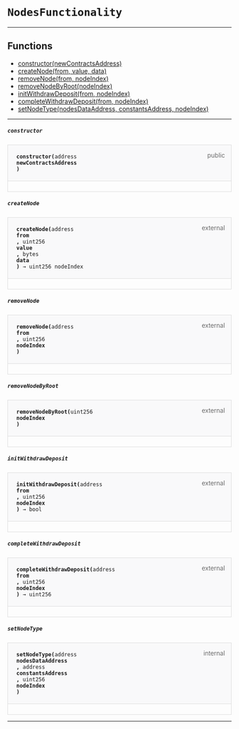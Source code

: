 # `NodesFunctionality`



--- 


## Functions

- [constructor(newContractsAddress)](#constructor)
- [createNode(from, value, data)](#createNode)
- [removeNode(from, nodeIndex)](#removeNode)
- [removeNodeByRoot(nodeIndex)](#removeNodeByRoot)
- [initWithdrawDeposit(from, nodeIndex)](#initWithdrawDeposit)
- [completeWithdrawDeposit(from, nodeIndex)](#completeWithdrawDeposit)
- [setNodeType(nodesDataAddress, constantsAddress, nodeIndex)](#setNodeType)

--- 




##### `constructor`

<div class="funcnameconstructor contract-function">
<h4 id="constructor">
<code>constructor(<span class="var-type">address</span>
newContractsAddress
)<span class="var-type"></span></code>
<span class="item">public</span>
</h4>
<div class="description">


</div>
</div>

##### `createNode`

<div class="funcnamecreateNode contract-function">
<h4 id="createNode">
<code>createNode(<span class="var-type">address</span>
from
, <span class="var-type">uint256</span>
value
, <span class="var-type">bytes</span>
data
)<span class="var-type"> → uint256 nodeIndex</span></code>
<span class="item">external</span>
</h4>
<div class="description">


</div>
</div>

##### `removeNode`

<div class="funcnameremoveNode contract-function">
<h4 id="removeNode">
<code>removeNode(<span class="var-type">address</span>
from
, <span class="var-type">uint256</span>
nodeIndex
)<span class="var-type"></span></code>
<span class="item">external</span>
</h4>
<div class="description">


</div>
</div>

##### `removeNodeByRoot`

<div class="funcnameremoveNodeByRoot contract-function">
<h4 id="removeNodeByRoot">
<code>removeNodeByRoot(<span class="var-type">uint256</span>
nodeIndex
)<span class="var-type"></span></code>
<span class="item">external</span>
</h4>
<div class="description">


</div>
</div>

##### `initWithdrawDeposit`

<div class="funcnameinitWithdrawDeposit contract-function">
<h4 id="initWithdrawDeposit">
<code>initWithdrawDeposit(<span class="var-type">address</span>
from
, <span class="var-type">uint256</span>
nodeIndex
)<span class="var-type"> → bool</span></code>
<span class="item">external</span>
</h4>
<div class="description">


</div>
</div>

##### `completeWithdrawDeposit`

<div class="funcnamecompleteWithdrawDeposit contract-function">
<h4 id="completeWithdrawDeposit">
<code>completeWithdrawDeposit(<span class="var-type">address</span>
from
, <span class="var-type">uint256</span>
nodeIndex
)<span class="var-type"> → uint256</span></code>
<span class="item">external</span>
</h4>
<div class="description">


</div>
</div>

##### `setNodeType`

<div class="funcnamesetNodeType contract-function">
<h4 id="setNodeType">
<code>setNodeType(<span class="var-type">address</span>
nodesDataAddress
, <span class="var-type">address</span>
constantsAddress
, <span class="var-type">uint256</span>
nodeIndex
)<span class="var-type"></span></code>
<span class="item">internal</span>
</h4>
<div class="description">


</div>
</div>

--- 


<style>
    .contract-function {
        border-radius: var(--border-radius);
        border: solid 1px #ddd;
        max-width: 90vw;
        padding: 0;
        margin-top: 1em;
        margin-bottom: 1em;
        word-wrap: break-word;
    }

    .contract-function h4 {
        display: -webkit-box;
        display: -ms-flexbox;
        display: flex;
        -webkit-box-orient: horizontal;
        -webkit-box-direction: normal;
        -ms-flex-direction: row;
        flex-direction: row;
        -webkit-box-pack: justify;
        -ms-flex-pack: justify;
        justify-content: space-between;
        -ms-flex-line-pack: start;
        align-content: flex-start;
        padding: 0;
        margin: 1em;
        margin-bottom: 2em;
        position: relative;
        font-size: inherit;
    }

    .contract-function h4::before {
        content: "";
        display: block;
        position: absolute;
        height: 100%;
        width: 100%;
        -webkit-box-sizing: content-box;
        box-sizing: content-box;
        padding: 1em;
        margin: -1em;
        z-index: -10;
        background-color: #f9f9fa;
        border-bottom: solid 1px #ddd;
    }
    .anchor {
        display: inline-block;
        height: 1em;
        margin-left: -25px;
        opacity: 0;
        position: absolute;
        transition: opacity var(--transition-speed-sm) var(--transition-timing);
    }

    .contract-function h4 code {
        color: inherit;
        background-color: transparent;
        padding: 5px
    }

    .contract-function h4 .item {
        font-weight: 300;
        opacity: .8;
    }

    .contract-function .description{
        margin-left: 20px;
        padding: 5px
    }

    .contract-function .var-type {
         font-weight: 300;
    }
</style>